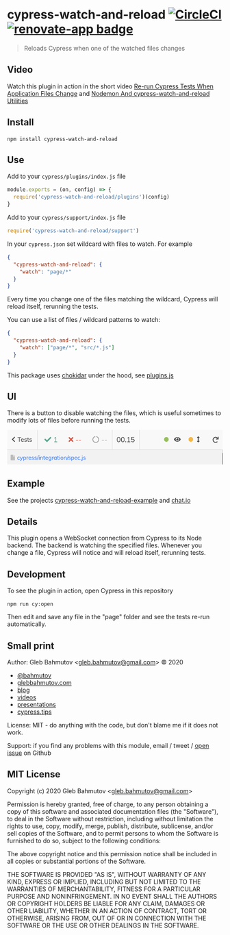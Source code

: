 # cypress-watch-and-reload [![CircleCI](https://circleci.com/gh/bahmutov/cypress-watch-and-reload.svg?style=svg)](https://circleci.com/gh/bahmutov/cypress-watch-and-reload) [![renovate-app badge][renovate-badge]][renovate-app]

> Reloads Cypress when one of the watched files changes

## Video

Watch this plugin in action in the short video [Re-run Cypress Tests When Application Files Change](https://www.youtube.com/watch?v=mIyTBtUmmdE) and [Nodemon And cypress-watch-and-reload Utilities](https://youtu.be/fy4qYGK690Q)

## Install

```shell
npm install cypress-watch-and-reload
```

## Use

Add to your `cypress/plugins/index.js` file

```js
module.exports = (on, config) => {
  require('cypress-watch-and-reload/plugins')(config)
}
```

Add to your `cypress/support/index.js` file

```js
require('cypress-watch-and-reload/support')
```

In your `cypress.json` set wildcard with files to watch. For example

```json
{
  "cypress-watch-and-reload": {
    "watch": "page/*"
  }
}
```

Every time you change one of the files matching the wildcard, Cypress will reload itself, rerunning the tests.

You can use a list of files / wildcard patterns to watch:

```json
{
  "cypress-watch-and-reload": {
    "watch": ["page/*", "src/*.js"]
  }
}
```

This package uses [chokidar](https://github.com/paulmillr/chokidar) under the hood, see [plugins.js](plugins.js)

## UI

There is a button to disable watching the files, which is useful sometimes to modify lots of files before running the tests.

![Toggle button](./images/toggle.png)

## Example

See the projects [cypress-watch-and-reload-example](https://github.com/bahmutov/cypress-watch-and-reload-example) and [chat.io](https://github.com/bahmutov/chat.io)

## Details

This plugin opens a WebSocket connection from Cypress to its Node backend. The backend is watching the specified files. Whenever you change a file, Cypress will notice and will reload itself, rerunning tests.

## Development

To see the plugin in action, open Cypress in this repository

```shell
npm run cy:open
```

Then edit and save any file in the "page" folder and see the tests re-run automatically.

## Small print

Author: Gleb Bahmutov &lt;gleb.bahmutov@gmail.com&gt; &copy; 2020

- [@bahmutov](https://twitter.com/bahmutov)
- [glebbahmutov.com](https://glebbahmutov.com)
- [blog](https://glebbahmutov.com/blog)
- [videos](https://www.youtube.com/glebbahmutov)
- [presentations](https://slides.com/bahmutov)
- [cypress.tips](https://cypress.tips)

License: MIT - do anything with the code, but don't blame me if it does not work.

Support: if you find any problems with this module, email / tweet /
[open issue](https://github.com/bahmutov/cypress-watch-and-reload/issues) on Github

## MIT License

Copyright (c) 2020 Gleb Bahmutov &lt;gleb.bahmutov@gmail.com&gt;

Permission is hereby granted, free of charge, to any person
obtaining a copy of this software and associated documentation
files (the "Software"), to deal in the Software without
restriction, including without limitation the rights to use,
copy, modify, merge, publish, distribute, sublicense, and/or sell
copies of the Software, and to permit persons to whom the
Software is furnished to do so, subject to the following
conditions:

The above copyright notice and this permission notice shall be
included in all copies or substantial portions of the Software.

THE SOFTWARE IS PROVIDED "AS IS", WITHOUT WARRANTY OF ANY KIND,
EXPRESS OR IMPLIED, INCLUDING BUT NOT LIMITED TO THE WARRANTIES
OF MERCHANTABILITY, FITNESS FOR A PARTICULAR PURPOSE AND
NONINFRINGEMENT. IN NO EVENT SHALL THE AUTHORS OR COPYRIGHT
HOLDERS BE LIABLE FOR ANY CLAIM, DAMAGES OR OTHER LIABILITY,
WHETHER IN AN ACTION OF CONTRACT, TORT OR OTHERWISE, ARISING
FROM, OUT OF OR IN CONNECTION WITH THE SOFTWARE OR THE USE OR
OTHER DEALINGS IN THE SOFTWARE.

[renovate-badge]: https://img.shields.io/badge/renovate-app-blue.svg
[renovate-app]: https://renovateapp.com/
